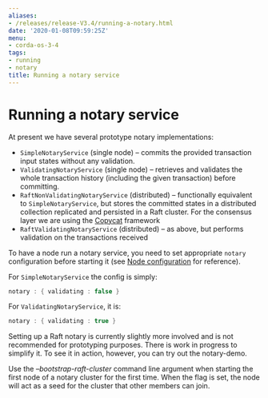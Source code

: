 ```yaml
---
aliases:
- /releases/release-V3.4/running-a-notary.html
date: '2020-01-08T09:59:25Z'
menu:
- corda-os-3-4
tags:
- running
- notary
title: Running a notary service
---
```



# Running a notary service

At present we have several prototype notary implementations:


* `SimpleNotaryService` (single node) – commits the provided transaction input states without any validation.
* `ValidatingNotaryService` (single node) – retrieves and validates the whole transaction history
(including the given transaction) before committing.
* `RaftNonValidatingNotaryService` (distributed) – functionally equivalent to `SimpleNotaryService`, but stores
the committed states in a distributed collection replicated and persisted in a Raft cluster. For the consensus layer
we are using the [Copycat](http://atomix.io/copycat/) framework
* `RaftValidatingNotaryService` (distributed) – as above, but performs validation on the transactions received

To have a node run a notary service, you need to set appropriate `notary` configuration before starting it
(see [Node configuration](corda-configuration-file.md) for reference).

For `SimpleNotaryService` the config is simply:

```kotlin
notary : { validating : false }
```

For `ValidatingNotaryService`, it is:

```kotlin
notary : { validating : true }
```

Setting up a Raft notary is currently slightly more involved and is not recommended for prototyping purposes. There is
work in progress to simplify it. To see it in action, however, you can try out the notary-demo.

Use the *–bootstrap-raft-cluster* command line argument when starting the first node of a notary cluster for the first
time. When the flag is set, the node will act as a seed for the cluster that other members can join.

